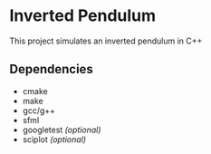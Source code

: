 # Inverted Pendulum
This project simulates an inverted pendulum in C++

## Dependencies
- cmake
- make
- gcc/g++
- sfml
- googletest *(optional)*
- sciplot *(optional)*
